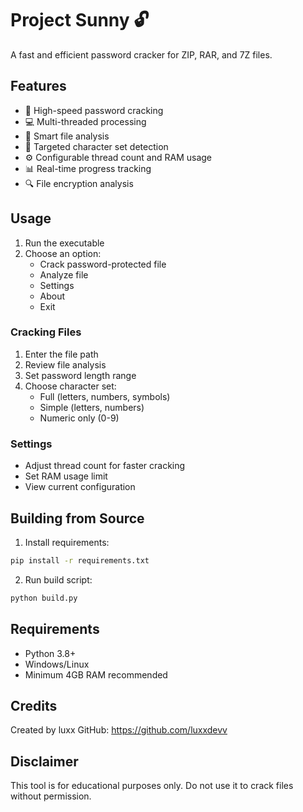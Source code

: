 # Project Sunny 🔓

A fast and efficient password cracker for ZIP, RAR, and 7Z files.

## Features

- 🚀 High-speed password cracking
- 💻 Multi-threaded processing
- 🧠 Smart file analysis
- 🎯 Targeted character set detection
- ⚙️ Configurable thread count and RAM usage
- 📊 Real-time progress tracking
- 🔍 File encryption analysis

## Usage

1. Run the executable
2. Choose an option:
   - Crack password-protected file
   - Analyze file
   - Settings
   - About
   - Exit

### Cracking Files

1. Enter the file path
2. Review file analysis
3. Set password length range
4. Choose character set:
   - Full (letters, numbers, symbols)
   - Simple (letters, numbers)
   - Numeric only (0-9)

### Settings

- Adjust thread count for faster cracking
- Set RAM usage limit
- View current configuration

## Building from Source

1. Install requirements:
```bash
pip install -r requirements.txt
```

2. Run build script:
```bash
python build.py
```

## Requirements

- Python 3.8+
- Windows/Linux
- Minimum 4GB RAM recommended

## Credits

Created by luxx
GitHub: https://github.com/luxxdevv

## Disclaimer

This tool is for educational purposes only. Do not use it to crack files without permission.
